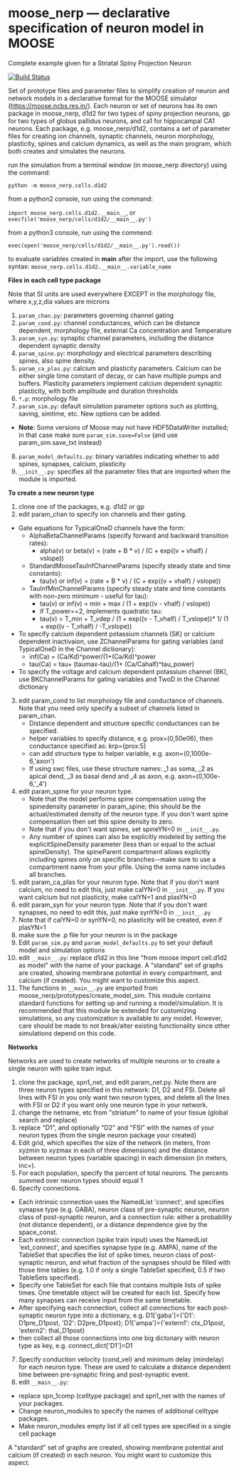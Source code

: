 # moose_nerp — declarative specification of neuron model in MOOSE
Complete example given for a Striatal Spiny Projection Neuron

[![Build Status](https://semaphoreci.com/api/v1/neurord/spspine/branches/master/badge.svg)](https://semaphoreci.com/neurord/spspine)

Set of prototype files and parameter files to simplify creation of neuron and network models in a declarative format for the MOOSE simulator (https://moose.ncbs.res.in/).
Each neuron or set of neurons has its own package in moose_nerp, d1d2 for two types of spiny projection neurons, gp for two types of globus pallidus neurons, and ca1 for hippocampal CA1 neurons.
Each package, e.g. moose_nerp/d1d2, contains a set of parameter files for creating ion channels, synaptic channels, neuron morphology, plasticity, spines and calcium dynamics, as well as the main program, which both creates and simulates the neurons.

run the simulation from a terminal window (in moose_nerp directory) using the command:

  `python -m moose_nerp.cells.d1d2`

from a python2 console, run using the command:

  `import moose_nerp.cells.d1d2.__main__`, or `execfile('moose_nerp/cells/d1d2/__main__.py')`
  
from a python3 console, run using the commend:

  `exec(open('moose_nerp/cells/d1d2/__main__.py').read())`

to evaluate variables created in __main__ after the import, use the following syntax:
   `moose_nerp.cells.d1d2.__main__.variable_name`

**Files in each cell type package**

Note that SI units are used everywhere EXCEPT in the morphology file, where x,y,z,dia values are microns

1. `param_chan.py`: parameters governing channel gating
2. `param_cond.py`: channel conductances, which can be distance dependent, morphology file, external Ca concentration and Temperature
3. `param_syn.py`: synaptic channel parameters, including the distance dependent synaptic density
4. `param_spine.py`: morphology and electrical parameters describing spines, also spine density.
5. `param_ca_plas.py`: calcium and plasticity parameters.  Calcium can be either single time constant of decay, or can have multiple pumps and buffers.  Plasticity parameters implement calcium dependent synaptic plasticity, with both amplitude and duration thresholds
6. `*.p`: morphology file
7. `param_sim.py`: default simulation parameter options such as plotting, saving, simtime, etc. New options can be added.
  - **Note**: Some versions of Moose may not have HDF5DataWriter installed; in that case make sure `param_sim.save=False` (and use param_sim.save_txt instead) 
8. `param_model_defaults.py`: binary variables indicating whether to add spines, synapses, calcium, plasticity
7. `__init__.py`: specifies all the parameter files that are imported when the module is imported.

**To create a new neuron type**

1. clone one of the packages, e.g. d1d2 or gp
2. edit param_chan to specify ion channels and their gating.
  - Gate equations for TypicalOneD channels have the form:
    + AlphaBetaChannelParams (specify forward and backward transition rates):
      - alpha(v) or beta(v) = (rate + B * v) / (C + exp((v + vhalf) / vslope))
    + StandardMooseTauInfChannelParams (specify steady state and time constants):
      - tau(v) or inf(v) = (rate + B * v) / (C + exp((v + vhalf) / vslope))
    + TauInfMinChannelParams (specify steady state and time constants with non-zero minimum - useful for tau):
      - tau(v) or inf(v) = min + max / (1 + exp((v - vhalf) / vslope))
      - if T_power==2, implements quadratic tau:
      - tau(v) = T_min + T_vdep / (1 + exp((v - T_vhalf) / T_vslope))* 1/ (1 + exp((v - T_vhalf) / -T_vslope))
   - To specify calcium dependent potassium channels (SK) or calcium dependent inactivaion, use ZChannelParams for gating variables (and  TypicalOneD in the Channel dictionary):
      - inf(Ca) = (Ca/Kd)^power/(1+(Ca/Kd)^power
      - tau(Ca) = tau+ (taumax-tau)/(1+ (Ca/Cahalf)^tau_power)
   - To specify the voltage and calcium dependent potassium channel (BK), use BKChannelParams for gating variables and TwoD in the Channel dictionary
3. edit param_cond to list morphology file and conductance of channels.  Note that you need only specify a subset of channels listed in param_chan.
   - Distance dependent and structure specific conductances can be specified.
   + helper variables to specify distance, e.g. prox=(0,50e06), then conductance specified as: krp={prox:5}
   + can add structure type to helper variable, e.g. axon=(0,1000e-6,'axon')
   + If using swc files, use these structure names: _1 as soma, _2 as apical dend, _3 as basal dend and _4 as axon, e.g. axon=(0,100e-6,'_4')
4. edit param_spine for your neuron type.  
    - Note that the model performs spine compensation using the spinedensity parameter in param_spine; this should be the actual/estimated density of the neuron type. If you don't want spine compensation then set this spine density to zero.
    - Note that if you don't want spines, set spineYN=0 in `__init__.py`.
    - Any number of spines can also be explicitly modeled by setting the explicitSpineDensity parameter (less than or equal to the actual spineDensity). The spineParent compartment allows explicitly including spines only on specific branches--make sure to use a compartment name from your pfile. Using the soma name includes all branches.
5. edit param_ca_plas for your neuron type.  Note that if you don't want calcium, no need to edit this, just make calYN=0 in `__init__.py`.  If you want calcium but not plasticity, make calYN=1 and plasYN=0
6. edit param_syn for your neuron type.  Note that if you don't want synapses, no need to edit this, just make synYN=0 in `__init__.py`
7. Note that if calYN=0 or synYN=0, no plasticity will be created, even if plasYN=1
8. make sure the .p file for your neuron is in the package
9. Edit `param_sim.py` and `param_model_defaults.py` to set your default model and simulation options
9. edit `__main__.py`:  replace d1d2 in this line "from moose import cell.d1d2 as model" with the name of your package. A "standard" set of graphs are created, showing membrane potential in every compartment, and calcium (if created).  You might want to customize this aspect.
11. The functions in `__main__.py` are imported from moose_nerp/prototypes/create_model_sim. This module contains standard functions for setting up and running a model/simulation. It is recommended that this module be extended for customizing simulations, so any customization is available to any model. However, care should be made to not break/alter existing functionality since other simulations depend on this code.

**Networks**

Networks are used to create networks of multiple neurons or to create a single neuron with spike train input.
1. clone the package, spn1_net, and edit param_net.py.  Note there are three neuron types specified in this network: D1, D2 and FSI.  Delete all lines with FSI in you only want two neuron types, and delete all the lines with FSI or D2 if you want only one neuron type in your network.
2. change the netname, etc from "striatum" to name of your tissue (global search and replace)
3. replace "D1", and optionally "D2" and "FSI" with the names of your neuron types (from the single neuron package your created)
4. Edit grid, which specifies the size of the network (in meters, from xyzmin to xyzmax in each of three dimensions) and the distance between neuron types (variable spacing) in each dimension (in meters, inc=).
5. For each population, specify the percent of total neurons.  The percents summed over neuron types should equal 1
6. Specify connections.
 - Each intrinsic connection uses the NamedList 'connect', and specifies synapse type (e.g. GABA), neuron class of pre-synaptic neuron, neuron class of post-synaptic neuron, and a connection rule: either a probability (not distance dependent), or a distance dependence give by the space_const.
 - Each extrinsic connection (spike train input) uses the NamedList 'ext_connect', and specifies synapse type (e.g. AMPA), name of the TableSet that specifies the list of spike times, neuron class of post-synaptic neuron, and what fraction of the synapses should be filled with those time tables (e.g. 1.0 if only a single TableSet specified, 0.5 if two TableSets specified).
 - Specify one TableSet for each file that contains multiple lists of spike times. One timetable object will be  created for each list. Specify how many synapses can receive input from the same timetable.
  - After specifying each connection, collect all connections for each post-synaptic neuron type into a dictionary, e.g. D1['gaba']={'D1': D1pre_D1post, 'D2': D2pre_D1post}; D1['ampa']={'extern1': ctx_D1post, 'extern2': thal_D1post}
  - then collect all those connections into one big dictonary with neuron type as key, e.g. connect_dict['D1']=D1
7. Specify conduction velocity (cond_vel) and minimum delay (mindelay) for each neuron type.  These are used to calculate a distance dependent time between pre-synaptic firing and post-synaptic event.
8. edit `__main__.py`:
  - replace spn_1comp (celltype package) and spn1_net with the names of your packages.
  - Change neuron_modules to specify the names of additional celltype packages.
  - Make neuron_modules empty list if all cell types are specified in a single cell package

A "standard" set of graphs are created, showing membrane potential and calcium (if created) in each neuron.  You might want to customize this aspect.
